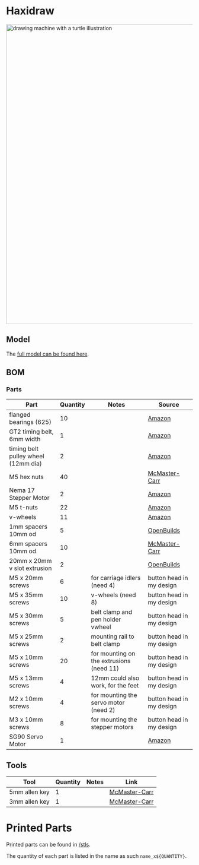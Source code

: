 # Haxidraw

<img width="808" alt="drawing machine with a turtle illustration" src="https://cloud-g6sk6by5j-hack-club-bot.vercel.app/0screenshot_2023-04-06_at_1.50.17_pm.png">

## Model

The [full model can be found here](https://cad.onshape.com/documents/093c10251b077919c05ae92c/w/7b13786fba2aec43dcfab15d/e/5687b6fe35f0477aa77dedea?renderMode=0&uiState=64137ddfbaa9af4c9b13bd38).

## BOM

### Parts

| Part                                | Quantity | Notes                                    | Source                                                                                                                                                                                                                                                                                                                                                                                                                                                   |
| ----------------------------------- | -------- | ---------------------------------------- | -------------------------------------------------------------------------------------------------------------------------------------------------------------------------------------------------------------------------------------------------------------------------------------------------------------------------------------------------------------------------------------------------------------------------------------------------------- |
| flanged bearings (625)              | 10       |                                          | [Amazon](https://www.amazon.com/uxcell-Bearing-5x16x5mm-Shielded-Bearings/dp/B07Z3DXF14/ref=sr_1_3?crid=8AT1M0DQRGMK&keywords=flanged+bearing+625&qid=1676574078&sprefix=flanged+bearing+625%2Caps%2C78&sr=8-3)                                                                                                                                                                                                                                          |
| GT2 timing belt, 6mm width          | 1        |                                          | [Amazon](https://www.amazon.com/Printing-Zeelo-Fiberglass-Rostock-Printers/dp/B08974S1CC/ref=sr_1_1_sspa?crid=396XZ4ZAXMS42&keywords=gt2+timing+belt&qid=1676574964&sprefix=gt2+timing+bel%2Caps%2C107&sr=8-1-spons&psc=1&spLa=ZW5jcnlwdGVkUXVhbGlmaWVyPUExOTkwVktVWlFXWkdVJmVuY3J5cHRlZElkPUEwNTIzMzE3MVE0UEQ2RkcxTEFZRSZlbmNyeXB0ZWRBZElkPUEwNTUzMzUzTk83T1ZPNzdNUFpOJndpZGdldE5hbWU9c3BfYXRmJmFjdGlvbj1jbGlja1JlZGlyZWN0JmRvTm90TG9nQ2xpY2s9dHJ1ZQ==) |
| timing belt pulley wheel (12mm dia) | 2        |                                          | [Amazon](https://www.amazon.com/WINSINN-Aluminum-Synchronous-Timing-Printer/dp/B077GNZK3J/ref=sr_1_5?crid=1QSGXPNLV7LF3&keywords=5mm%2B20%2Bteeth%2Btiming%2Bpulley%2Bwheel&qid=1680728232&s=industrial&sprefix=gt2%2Btiming%2Bbelt%2Bpulley%2Cindustrial%2C113&sr=1-5&th=1)                                                                                                                                                                             |
| M5 hex nuts                         | 40       |                                          | [McMaster-Carr](https://www.mcmaster.com/nuts/metric-medium-strength-steel-hex-nuts-class-8/thread-size~m5/)                                                                                                                                                                                                                                                                                                                                             |
| Nema 17 Stepper Motor               | 2        |                                          | [Amazon](https://www.amazon.com/STEPPERONLINE-Stepper-63-74oz-Connector-Extruder/dp/B07LCHHQ97/ref=sr_1_3?crid=2JKWSAFLUD7FK&keywords=stepper+motor+nema+15&qid=1676574905&sprefix=stepper+motors+nema+15%2Caps%2C94&sr=8-3)                                                                                                                                                                                                                             |
| M5 t-nuts                           | 22       |                                          | [Amazon](https://www.amazon.com/Fastener-Nickel-Plated-Sliding-Aluminum-Profile/dp/B086MKNYDS/ref=sr_1_8?crid=21VQGH6T8RDXV&keywords=t+nut&qid=1676574676&sprefix=t+nut%2Caps%2C112&sr=8-8)                                                                                                                                                                                                                                                              |
| v-wheels                            | 11       |                                          | [Amazon](https://www.amazon.com/V-Shape-Bearing-Accessories-Sliding-Printer/dp/B07NSHH9N4/ref=sr_1_4?crid=18BCJ1C1W468K&keywords=v+wheels&qid=1676574357&sprefix=%2Caps%2C221&sr=8-4)                                                                                                                                                                                                                                                                    |
| 1mm spacers 10mm od                 | 5        |                                          | [OpenBuilds](https://openbuildspartstore.com/precision-shim-10x5x1mm/)                                                                                                                                                                                                                                                                                                                                                                                   |
| 6mm spacers 10mm od                 | 10       |                                          | [McMaster-Carr](https://www.mcmaster.com/spacers/system-of-measurement~metric/for-screw-size~m5/length~6-mm/od~10mm/)                                                                                                                                                                                                                                                                                                                                    |
| 20mm x 20mm v slot extrusion        | 2        |                                          | [OpenBuilds](https://openbuildspartstore.com/v-slot-20x20-linear-rail/?sku=255-LP&gclid=Cj0KCQiAxbefBhDfARIsAL4XLRqRouKE4KMl3HNY35u6MQoBaKNPmS5ODHVxXfpoFuROiafi1i7nwi4aAs3AEALw_wcB)                                                                                                                                                                                                                                                                    |
| M5 x 20mm screws                    | 6        | for carriage idlers (need 4)             | button head in my design                                                                                                                                                                                                                                                                                                                                                                                                                                 |
| M5 x 35mm screws                    | 10       | v-wheels (need 8)                        | button head in my design                                                                                                                                                                                                                                                                                                                                                                                                                                 |
| M5 x 30mm screws                    | 5        | belt clamp and pen holder vwheel         | button head in my design                                                                                                                                                                                                                                                                                                                                                                                                                                 |
| M5 x 25mm screws                    | 2        | mounting rail to belt clamp              | button head in my design                                                                                                                                                                                                                                                                                                                                                                                                                                 |
| M5 x 10mm screws                    | 20       | for mounting on the extrusions (need 11) | button head in my design                                                                                                                                                                                                                                                                                                                                                                                                                                 |
| M5 x 13mm screws                    | 4        | 12mm could also work, for the feet       | button head in my design                                                                                                                                                                                                                                                                                                                                                                                                                                 |
| M2 x 10mm screws                    | 4        | for mounting the servo motor (need 2)    | button head in my design                                                                                                                                                                                                                                                                                                                                                                                                                                 |
| M3 x 10mm screws                    | 8        | for mounting the stepper motors          | button head in my design                                                                                                                                                                                                                                                                                                                                                                                                                                 |
| SG90 Servo Motor                    | 1        |                                          | [Amazon](https://www.amazon.com/Smraza-Helicopter-Airplane-Control-Arduino/dp/B07L2SF3R4/ref=sr_1_5?crid=2AQGJMAW5CBU8&keywords=servo%2Bmotor&qid=1676579262&sprefix=servo%2Bmotor%2Caps%2C82&sr=8-5&th=1)                                                                                                                                                                                                                                               |

## Tools

| Tool          | Quantity | Notes | Link                                                                                                    |
| ------------- | -------- | ----- | ------------------------------------------------------------------------------------------------------- |
| 5mm allen key | 1        |       | [McMaster-Carr](https://www.mcmaster.com/allen-keys/l-keys-9/system-of-measurement~metric/size~5-mm/)   |
| 3mm allen key | 1        |       | [McMaster-Carr](https://www.mcmaster.com/allen-keys/l-keys-9/system-of-measurement~metric/size~3-5-mm/) |

# Printed Parts

Printed parts can be found in [/stls](/drawing-thing-stls).

The quantity of each part is listed in the name as such `name_x${QUANTITY}`.
